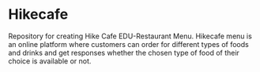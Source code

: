 # Hikecafe
Repository for creating Hike Cafe EDU-Restaurant Menu.
Hikecafe menu is an online platform where customers can order for different types of foods and drinks and get responses whether the chosen type of food of their choice is available or not.
